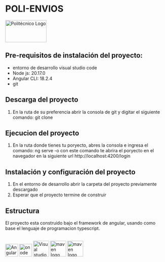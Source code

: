# POLI-ENVIOS

<p style="text-align: left;">
    <a href="https://www.credibanco.com/"> 
    <img src="https://www.poli.edu.co/themes/custom/ptecnico2023/logo-politecnico-grancolombiano-blue.svg" alt="Politécnico Logo " width="130" height="70" class="logo-primary">
    </a>
</p>


## Pre-requisitos de instalación del proyecto:
- entorno de desarrollo visual studio code
- Node js: 20.17.0
- Angular CLI: 18.2.4
- git

## Descarga del proyecto
1. En la ruta de su preferencia abrir la consola de git y digitar
   el siguiente comando: git clone 

## Ejecucion del proyecto
1. En la ruta donde tienes tu poryecto, abres la consola e ingresa el comando:
   ng serve -o con este comando te abrira el poryecto en el navegador en la siguiente url http://localhost:4200/login

## Instalación y configuración del proyecto
1. En el entorno de desarrollo abrir la carpeta del proyecto previamente descargado
2. Esperar que el proyecto termine de construir 

## Estructura

El proyecto esta construido bajo el framework de angular, usando como base el lenguaje de programacion typescript.<br></br>


<div style="text-align: left;">
  <img src="https://upload.wikimedia.org/wikipedia/commons/c/cf/Angular_full_color_logo.svg" height="40" alt="Angular"  />
  <img src="https://upload.wikimedia.org/wikipedia/commons/d/d9/Node.js_logo.svg" height="40" alt="onode js"  />
  <img src="https://upload.wikimedia.org/wikipedia/commons/9/9a/Visual_Studio_Code_1.35_icon.svg" height="50" alt="Visual studio"  />
  <img src="https://upload.wikimedia.org/wikipedia/commons/3/3f/Git_icon.svg" height="50" alt="maven logo"  />
  <img src="https://1000logos.net/wp-content/uploads/2021/05/GitHub-logo.png" height="50" alt="maven logo"  />
</div>
